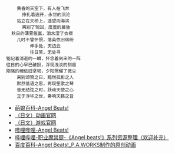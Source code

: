 ```
    黄昏的天空下，有人在飞奔
      挣扎着逃开，永世的沉沦
    站立在天桥上，遥望向海滨
      离别了轮回，度度的晨昏
  秋日的薄雾氤氲，泪水湿了衣襟
    几时不曾怀恨，落英依旧缤纷
         伸手处，天边云
         往日笑，无处寻
铭记着消逝的一瞬，怀念着到来的一阵
往日的心早已破损，浮现浅淡的刻痕
刚强的魂依旧坚韧，夕阳照耀了微尘
    离别颂赞之日，黯然孤影之人
    默然低语之思，再现笙歌之琴
    音无结弦之时，跃动天使之心
    立于浮华之世，奏响天籁之音
```
- [萌娘百科-Angel Beats!](https://zh.moegirl.org.cn/Angel_Beats!)
- [（日文）动画官网](http://www.angelbeats.jp/)
- [（日文）游戏官网](http://key.visualarts.gr.jp/angelbeats/)
- [哔哩哔哩-Angel Beats!](https://www.bilibili.com/bangumi/media/md959)
- [哔哩哔哩-职业魔禁厨-《Angel beats!》系列资源整理（欢迎补充）](https://www.bilibili.com/read/cv7260597)
- [百度百科-Angel Beats!_P.A.WORKS制作的原创动画](https://baike.baidu.com/item/Angel%20Beats%21/10798437)
